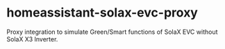 # homeassistant-solax-evc-proxy
Proxy integration to simulate Green/Smart functions of SolaX EVC without SolaX X3 Inverter. 
